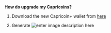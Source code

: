 **How do upgrade my Capricoins?**


1. Download the new Capricoin+ wallet from [here]()

2. Generate
![enter image description here](http://localhost:8000/img/capricoinplus-dark.svg)
